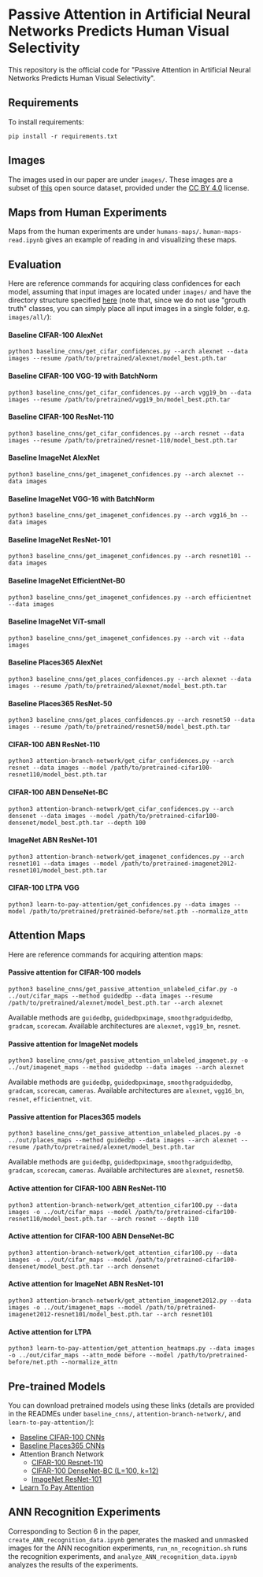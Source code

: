 # Passive Attention in Artificial Neural Networks Predicts Human Visual Selectivity

This repository is the official code for "Passive Attention in Artificial Neural Networks Predicts Human Visual Selectivity".

## Requirements

To install requirements:

```setup
pip install -r requirements.txt
```

## Images
The images used in our paper are under `images/`. These images are a subset of [this](https://data.mendeley.com/datasets/8rj98pp6km/1) open source dataset, provided under the [CC BY 4.0](https://creativecommons.org/licenses/by/4.0/) license.

## Maps from Human Experiments
Maps from the human experiments are under `humans-maps/`. `human-maps-read.ipynb` gives an example of reading in and visualizing these maps.

## Evaluation

Here are reference commands for acquiring class confidences for each model, assuming that input images are located under `images/` and have the directory structure specified [here](https://pytorch.org/vision/stable/datasets.html#imagefolder) (note that, since we do not use "grouth truth" classes, you can simply place all input images in a single folder, e.g. `images/all/`):

#### Baseline CIFAR-100 AlexNet
```
python3 baseline_cnns/get_cifar_confidences.py --arch alexnet --data images --resume /path/to/pretrained/alexnet/model_best.pth.tar
```

#### Baseline CIFAR-100 VGG-19 with BatchNorm
```
python3 baseline_cnns/get_cifar_confidences.py --arch vgg19_bn --data images --resume /path/to/pretrained/vgg19_bn/model_best.pth.tar
```

#### Baseline CIFAR-100 ResNet-110
```
python3 baseline_cnns/get_cifar_confidences.py --arch resnet --data images --resume /path/to/pretrained/resnet-110/model_best.pth.tar
```

#### Baseline ImageNet AlexNet
```
python3 baseline_cnns/get_imagenet_confidences.py --arch alexnet --data images
```

#### Baseline ImageNet VGG-16 with BatchNorm
```
python3 baseline_cnns/get_imagenet_confidences.py --arch vgg16_bn --data images
```

#### Baseline ImageNet ResNet-101
```
python3 baseline_cnns/get_imagenet_confidences.py --arch resnet101 --data images
```

#### Baseline ImageNet EfficientNet-B0
```
python3 baseline_cnns/get_imagenet_confidences.py --arch efficientnet --data images
```

#### Baseline ImageNet ViT-small
```
python3 baseline_cnns/get_imagenet_confidences.py --arch vit --data images
```

#### Baseline Places365 AlexNet
```
python3 baseline_cnns/get_places_confidences.py --arch alexnet --data images --resume /path/to/pretrained/alexnet/model_best.pth.tar
```

#### Baseline Places365 ResNet-50
```
python3 baseline_cnns/get_places_confidences.py --arch resnet50 --data images --resume /path/to/pretrained/resnet50/model_best.pth.tar
```

#### CIFAR-100 ABN ResNet-110
```
python3 attention-branch-network/get_cifar_confidences.py --arch resnet --data images --model /path/to/pretrained-cifar100-resnet110/model_best.pth.tar
```

#### CIFAR-100 ABN DenseNet-BC
```
python3 attention-branch-network/get_cifar_confidences.py --arch densenet --data images --model /path/to/pretrained-cifar100-densenet/model_best.pth.tar --depth 100
```

#### ImageNet ABN ResNet-101
```
python3 attention-branch-network/get_imagenet_confidences.py --arch resnet101 --data images --model /path/to/pretrained-imagenet2012-resnet101/model_best.pth.tar
```

#### CIFAR-100 LTPA VGG
```
python3 learn-to-pay-attention/get_confidences.py --data images --model /path/to/pretrained/pretrained-before/net.pth --normalize_attn
```

## Attention Maps

Here are reference commands for acquiring attention maps:

#### Passive attention for CIFAR-100 models
```
python3 baseline_cnns/get_passive_attention_unlabeled_cifar.py -o ../out/cifar_maps --method guidedbp --data images --resume /path/to/pretrained/alexnet/model_best.pth.tar --arch alexnet
```
Available methods are `guidedbp`, `guidedbpximage`, `smoothgradguidedbp`, `gradcam`, `scorecam`. Available architectures are `alexnet`, `vgg19_bn`, `resnet`.

#### Passive attention for ImageNet models
```
python3 baseline_cnns/get_passive_attention_unlabeled_imagenet.py -o ../out/imagenet_maps --method guidedbp --data images --arch alexnet
```
Available methods are `guidedbp`, `guidedbpximage`, `smoothgradguidedbp`, `gradcam`, `scorecam`, `cameras`. Available architectures are `alexnet`, `vgg16_bn`, `resnet`, `efficientnet`, `vit`.

#### Passive attention for Places365 models
```
python3 baseline_cnns/get_passive_attention_unlabeled_places.py -o ../out/places_maps --method guidedbp --data images --arch alexnet --resume /path/to/pretrained/alexnet/model_best.pth.tar
```
Available methods are `guidedbp`, `guidedbpximage`, `smoothgradguidedbp`, `gradcam`, `scorecam`, `cameras`. Available architectures are `alexnet`, `resnet50`.

#### Active attention for CIFAR-100 ABN ResNet-110
```
python3 attention-branch-network/get_attention_cifar100.py --data images -o ../out/cifar_maps --model /path/to/pretrained-cifar100-resnet110/model_best.pth.tar --arch resnet --depth 110
```

#### Active attention for CIFAR-100 ABN DenseNet-BC
```
python3 attention-branch-network/get_attention_cifar100.py --data images -o ../out/cifar_maps --model /path/to/pretrained-cifar100-densenet/model_best.pth.tar --arch densenet
```

#### Active attention for ImageNet ABN ResNet-101
```
python3 attention-branch-network/get_attention_imagenet2012.py --data images -o ../out/imagenet_maps --model /path/to/pretrained-imagenet2012-resnet101/model_best.pth.tar --arch resnet101
```

#### Active attention for LTPA
```
python3 learn-to-pay-attention/get_attention_heatmaps.py --data images -o ../out/cifar_maps --attn_mode before --model /path/to/pretrained-before/net.pth --normalize_attn
```

## Pre-trained Models

You can download pretrained models using these links (details are provided in the READMEs under `baseline_cnns/`, `attention-branch-network/`, and `learn-to-pay-attention/`):

- [Baseline CIFAR-100 CNNs](https://mycuhk-my.sharepoint.com/:f:/r/personal/1155056070_link_cuhk_edu_hk/Documents/release/pytorch-classification/checkpoints/cifar100?csf=1&web=1&e=e4s1fa)
- [Baseline Places365 CNNs](https://github.com/CSAILVision/places365#pre-trained-cnn-models-on-places365-standard)
- Attention Branch Network
    - [CIFAR-100 Resnet-110](https://drive.google.com/open?id=1Wp7_tIXjq24KSI2VaL9V2N8NRlASLETD)
    - [CIFAR-100 DenseNet-BC (L=100, k=12)](https://drive.google.com/drive/folders/17ILqWvDJzFFZ603CpeoGaYrt6mhUF-B5)
    - [ImageNet ResNet-101](https://drive.google.com/drive/folders/1B5jBHTfskKAgNpsFm9iADn1lskn2UWyk)
- [Learn To Pay Attention](https://drive.google.com/drive/folders/1cp2Rp0FU6feaH74JFO_V9yVlijDJEFrZ)

## ANN Recognition Experiments

Corresponding to Section 6 in the paper, `create_ANN_recognition_data.ipynb` generates the masked and unmasked images for the ANN recognition experiments, `run_nn_recognition.sh` runs the recognition experiments, and `analyze_ANN_recognition_data.ipynb` analyzes the results of the experiments.
